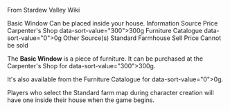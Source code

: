 From Stardew Valley Wiki

Basic Window Can be placed inside your house. Information Source Price Carpenter's Shop data-sort-value="300"&gt;300g Furniture Catalogue data-sort-value="0"&gt;0g Other Source(s) Standard Farmhouse Sell Price Cannot be sold

The **Basic Window** is a piece of furniture. It can be purchased at the Carpenter's Shop for data-sort-value="300"&gt;300g.

It's also available from the Furniture Catalogue for data-sort-value="0"&gt;0g.

Players who select the Standard farm map during character creation will have one inside their house when the game begins.